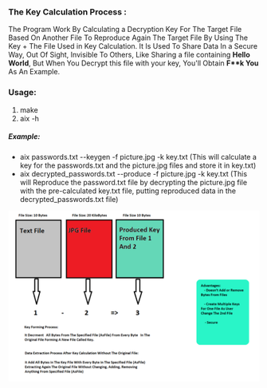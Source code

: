<h3>The Key Calculation Process :</h3>

The Program Work By Calculating a Decryption Key For The Target File Based On Another File To Reproduce Again The Target File By Using The Key + The File Used in Key Calculation.
It Is Used To Share Data In a Secure Way, Out Of Sight, Invisible To Others, Like Sharing a file containing <b>Hello World</b>, But When You Decrypt this file with your key, You'll Obtain <b>F**k You</b> As An Example.

<h3>Usage: </h3>
  <ol>
    <li>make</li>
    <li>aix -h</li>
  </ol>
  <h5> Example: </h5>
   <ul>
   <li>aix passwords.txt --keygen -f picture.jpg -k key.txt    (This will calculate a key for the passwords.txt and the picture.jpg files and store it in key.txt)</li>
  
   <li>aix decrypted_passwords.txt --produce -f picture.jpg -k key.txt   (This will Reproduce the password.txt file by decrypting the picture.jpg file with the pre-calculated key.txt file, putting reproduced data in the decrypted_passwords.txt file)</li>
   </ul>



<img src=AixCrypt-fcnt.png> </img>
